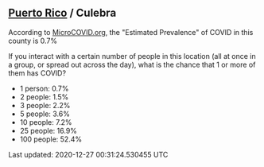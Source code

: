 
## [Puerto Rico](/united-states/puerto-rico) / Culebra

According to [MicroCOVID.org](http://microcovid.org),
the "Estimated Prevalence" of COVID in this county is 0.7%

If you interact with a certain number of people in this location
(all at once in a group, or spread out across the day), what is the chance that
1 or more of them has COVID?

- 1 person: 0.7%
- 2 people: 1.5%
- 3 people: 2.2%
- 5 people: 3.6%
- 10 people: 7.2%
- 25 people: 16.9%
- 100 people: 52.4%

Last updated: 2020-12-27 00:31:24.530455 UTC
